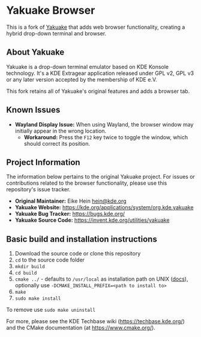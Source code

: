# Yakuake Browser

This is a fork of [Yakuake](https://kde.org/applications/system/org.kde.yakuake) that adds web browser functionality, creating a hybrid drop-down terminal and browser.

## About Yakuake

Yakuake is a drop-down terminal emulator based on KDE Konsole technology. It's a KDE Extragear application released under GPL v2, GPL v3 or any later version accepted by the membership of KDE e.V.

This fork retains all of Yakuake's original features and adds a browser tab.

## Known Issues

*   **Wayland Display Issue:** When using Wayland, the browser window may initially appear in the wrong location.
    *   **Workaround:** Press the `F12` key twice to toggle the window, which should correct its position.

## Project Information

The information below pertains to the original Yakuake project. For issues or contributions related to the browser functionality, please use this repository's issue tracker.

*   **Original Maintainer:** Eike Hein <hein@kde.org>
*   **Yakuake Website:** <https://kde.org/applications/system/org.kde.yakuake>
*   **Yakuake Bug Tracker:** <https://bugs.kde.org/>
*   **Yakuake Source Code:** <https://invent.kde.org/utilities/yakuake>

## Basic build and installation instructions

1.  Download the source code or clone this repository
2.  `cd` to the source code folder
3.  `mkdir build`
4.  `cd build`
5.  `cmake ../` - defaults to `/usr/local` as installation path on UNIX ([docs](https://cmake.org/cmake/help/latest/variable/CMAKE_INSTALL_PREFIX.html)), optionally use `-DCMAKE_INSTALL_PREFIX=<path to install to>`
6.  `make`
7.  `sudo make install`

To remove use `sudo make uninstall`

For more, please see the KDE Techbase wiki (<https://techbase.kde.org/>) and
the CMake documentation (at <https://www.cmake.org/>).
